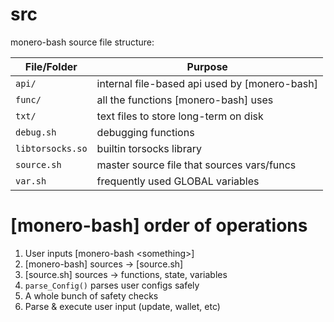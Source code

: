 # src
monero-bash source file structure:

| File/Folder      | Purpose                                       |
|------------------|-----------------------------------------------|
| `api/`           | internal file-based api used by [monero-bash] |
| `func/`          | all the functions [monero-bash] uses          |
| `txt/`           | text files to store long-term on disk         |
| `debug.sh`       | debugging functions                           |
| `libtorsocks.so` | builtin torsocks library                      |
| `source.sh`      | master source file that sources vars/funcs    |
| `var.sh`         | frequently used GLOBAL variables              |

# [monero-bash] order of operations
1. User inputs [monero-bash \<something\>]
2. [monero-bash] sources -> [source.sh]
3. [source.sh] sources -> functions, state, variables
4. `parse_Config()` parses user configs safely
5. A whole bunch of safety checks
6. Parse & execute user input (update, wallet, etc)
